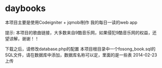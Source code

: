 daybooks
========
本项目主要是使用Codeigniter + jqmobi制作
我的每日一读的web app

提示:
本项目的歌曲链接，大多数来自9酷音乐网，如果侵犯9酷音乐网的权益，还望谅解，谢谢！！

下载之后，请修改database.php的配置
本项目根目录中一个fosong_book.sql的SQL文件，请在数据库中添加，数据库名称可以定，里面的是一些表
2014-02-23上传

